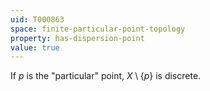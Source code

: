 ```yaml
---
uid: T000863
space: finite-particular-point-topology
property: has-dispersion-point
value: true
---
```

If $p$ is the "particular" point, $X \setminus \{p\}$ is discrete.

